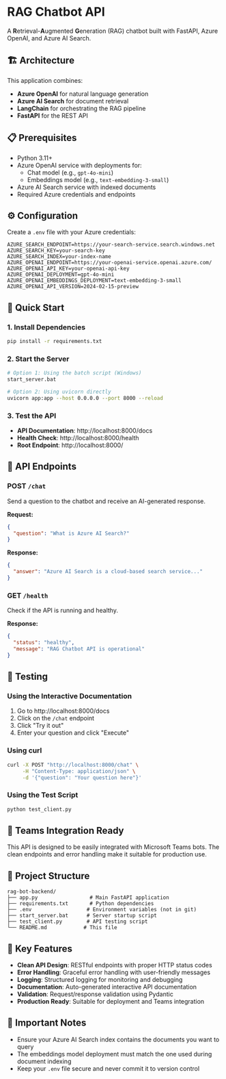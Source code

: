 # RAG Chatbot API

A **R**etrieval-**A**ugmented **G**eneration (RAG) chatbot built with FastAPI, Azure OpenAI, and Azure AI Search.

## 🏗️ Architecture

This application combines:
- **Azure OpenAI** for natural language generation
- **Azure AI Search** for document retrieval
- **LangChain** for orchestrating the RAG pipeline
- **FastAPI** for the REST API

## 📋 Prerequisites

- Python 3.11+
- Azure OpenAI service with deployments for:
  - Chat model (e.g., `gpt-4o-mini`)
  - Embeddings model (e.g., `text-embedding-3-small`)
- Azure AI Search service with indexed documents
- Required Azure credentials and endpoints

## ⚙️ Configuration

Create a `.env` file with your Azure credentials:

```env
AZURE_SEARCH_ENDPOINT=https://your-search-service.search.windows.net
AZURE_SEARCH_KEY=your-search-key
AZURE_SEARCH_INDEX=your-index-name
AZURE_OPENAI_ENDPOINT=https://your-openai-service.openai.azure.com/
AZURE_OPENAI_API_KEY=your-openai-api-key
AZURE_OPENAI_DEPLOYMENT=gpt-4o-mini
AZURE_OPENAI_EMBEDDINGS_DEPLOYMENT=text-embedding-3-small
AZURE_OPENAI_API_VERSION=2024-02-15-preview
```

## 🚀 Quick Start

### 1. Install Dependencies
```bash
pip install -r requirements.txt
```

### 2. Start the Server
```bash
# Option 1: Using the batch script (Windows)
start_server.bat

# Option 2: Using uvicorn directly
uvicorn app:app --host 0.0.0.0 --port 8000 --reload
```

### 3. Test the API
- **API Documentation**: http://localhost:8000/docs
- **Health Check**: http://localhost:8000/health
- **Root Endpoint**: http://localhost:8000/

## 📡 API Endpoints

### POST `/chat`
Send a question to the chatbot and receive an AI-generated response.

**Request:**
```json
{
  "question": "What is Azure AI Search?"
}
```

**Response:**
```json
{
  "answer": "Azure AI Search is a cloud-based search service..."
}
```

### GET `/health`
Check if the API is running and healthy.

**Response:**
```json
{
  "status": "healthy",
  "message": "RAG Chatbot API is operational"
}
```

## 🧪 Testing

### Using the Interactive Documentation
1. Go to http://localhost:8000/docs
2. Click on the `/chat` endpoint
3. Click "Try it out"
4. Enter your question and click "Execute"

### Using curl
```bash
curl -X POST "http://localhost:8000/chat" \
     -H "Content-Type: application/json" \
     -d '{"question": "Your question here"}'
```

### Using the Test Script
```bash
python test_client.py
```

## 🏢 Teams Integration Ready

This API is designed to be easily integrated with Microsoft Teams bots. The clean endpoints and error handling make it suitable for production use.

## 📁 Project Structure

```
rag-bot-backend/
├── app.py                 # Main FastAPI application
├── requirements.txt       # Python dependencies
├── .env                  # Environment variables (not in git)
├── start_server.bat      # Server startup script
├── test_client.py        # API testing script
└── README.md            # This file
```

## 🔧 Key Features

- **Clean API Design**: RESTful endpoints with proper HTTP status codes
- **Error Handling**: Graceful error handling with user-friendly messages
- **Logging**: Structured logging for monitoring and debugging
- **Documentation**: Auto-generated interactive API documentation
- **Validation**: Request/response validation using Pydantic
- **Production Ready**: Suitable for deployment and Teams integration

## 🚨 Important Notes

- Ensure your Azure AI Search index contains the documents you want to query
- The embeddings model deployment must match the one used during document indexing
- Keep your `.env` file secure and never commit it to version control

